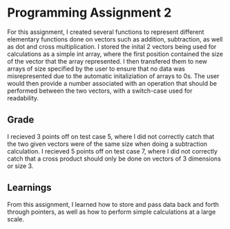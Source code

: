 # Programming Assignment 2

For this assignment, I created several functions to represent different elementary functions done on vectors such as addition, subtraction, as well as dot and cross multiplication. I stored the inital 2 vectors being used for calculations as a simple int array, where the first position contained the size of the vector that the array represented. I then transfered them to new arrays of size specified by the user to ensure that no data was misrepresented due to the automatic initaliziation of arrays to 0s. The user would then provide a number associated with an operation that should be performed between the two vectors, with a switch-case used for readability.

## Grade

I recieved 3 points off on test case 5, where I did not correctly catch that the two given vectors were of the same size when doing a subtraction calculation.
I recieved 5 points off on test case 7, where I did not correctly catch that a cross product should only be done on vectors of 3 dimensions or size 3.

## Learnings

From this assignment, I learned how to store and pass data back and forth through pointers, as well as how to perform simple calculations at a large scale.